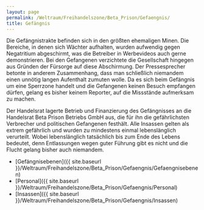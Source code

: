```yaml
---
layout: page
permalink: /Weltraum/Freihandelszone/Beta_Prison/Gefaengnis/
title: Gefängnis
---
```




Die Gefängnistrakte befinden sich in den größten ehemaligen Minen. Die Bereiche, in denen sich Wächter aufhalten, wurden aufwendig gegen Negatritium abgeschirmt, was die Betreiber in Werbevideos auch gerne demonstrieren. Bei den Gefangenen verzichtete die Gesellschaft hingegen aus Gründen der Fürsorge auf diese Abschirmung. Der Pressesprecher betonte in anderem Zusammenhang, dass man schließlich niemandem einen unnötig langen Aufenthalt zumuten wolle. Da es sich beim Gefängnis um eine Sperrzone handelt und die Gefangenen keinen Besuch empfangen dürfen, gelang es bisher keinem Reporter, auf die Missstände aufmerksam zu machen.

Der Handelsrat lagerte Betrieb und Finanzierung des Gefängnisses an die Handelsrat Beta Prison Betriebs GmbH aus, die für ihn die gefährlichsten Verbrecher und politischen Gefangenen festhält. Alle Insassen gelten als extrem gefährlich und wurden zu mindestens einmal lebenslänglich verurteilt. Wobei lebenslänglich tatsächlich bis zum Ende des Lebens bedeutet, denn Entlassungen wegen guter Führung gibt es nicht und die Flucht gelang bisher auch niemandem.

- [Gefängnisebenen]({{ site.baseurl }}/Weltraum/Freihandelszone/Beta_Prison/Gefaengnis/Gefaengnisebenen)
- [Personal]({{ site.baseurl }}/Weltraum/Freihandelszone/Beta_Prison/Gefaengnis/Personal)
- [Insassen]({{ site.baseurl }}/Weltraum/Freihandelszone/Beta_Prison/Gefaengnis/Insassen)
